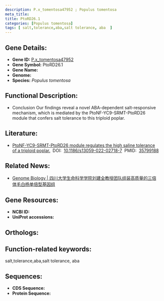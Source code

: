 ```yaml
---
description: P.x_tomentosa47952 ; Populus tomentosa
meta_title:
title: PtoRD26.1
categories: [Populus tomentosa]
tags: [ salt,tolerance,aba,salt tolerance, aba  ]
---
```


## Gene Details:
- **Gene ID:**	[P.x_tomentosa47952]()
- **Gene Symbol:** PtoRD26.1
- **Gene Name:** 
- **Genome:** []()
- **Species:** *Populus tomentosa*

## Functional Description:
   - Conclusion Our findings reveal a novel ABA-dependent salt-responsive mechanism, which is mediated by the PtoNF-YC9-SRMT-PtoRD26 module that confers salt tolerance to this triploid poplar. 

## Literature:
   - [PtoNF-YC9-SRMT-PtoRD26 module regulates the high saline tolerance of a triploid poplar.]( https://genomebiology.biomedcentral.com/articles/10.1186/s13059-022-02718-7)&nbsp;&nbsp;DOI:&nbsp;&nbsp;[10.1186/s13059-022-02718-7](https://genomebiology.biomedcentral.com/articles/10.1186/s13059-022-02718-7)&nbsp;&nbsp;PMID:&nbsp;&nbsp;[35799188](https://pubmed.ncbi.nlm.nih.gov/35799188/)

## Related News:
   - [Genome Biology | 四川大学生命科学学院刘建全教授团队组装高质量的三倍体毛白杨单倍型基因组](https://mp.weixin.qq.com/s?__biz=Mzg3MDEwNDEyMg==&mid=2247533597&idx=1&sn=d625b2fc0d55eba8378964a813ac03b5&chksm=ce90e948f9e7605e67dba5dca66dba91c9234a378e9480ae5f42756dede47988d5b3c11cc660&scene=27#wechat_redirect)

## Gene Resources:
- **NCBI ID:** [](https://www.ncbi.nlm.nih.gov/gene/?term=)
- **UniProt accessions:** [](https://www.uniprot.org/uniprotkb//entry)

## Orthologs:


## Function-related keywords:
salt,tolerance,aba,salt tolerance, aba 

## Sequences:
- **CDS Sequence:**
- **Protein Sequence:**
